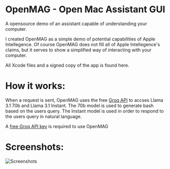 # OpenMAG - Open Mac Assistant GUI
A opensource demo of an assistant capable of understanding your computer.

I created OpenMAG as a simple demo of potential capabilities of Apple Intellegence. Of course OpenMAG does not fill all of Apple Intellegence's claims, but it serves to show a simplified way of interacting with your computer.

All Xcode files and a signed copy of the app is found here.

# How it works:

When a request is sent, OpenMAG uses the free [Groq API](https://console.groq.com/) to accses Llama 3.1 70b and Llama 3.1 Instant. The 70b model is used to generate bash based on the users query. The Instant model is used in order to respond to the users query in natural language.

A [free Groq API key](https://console.groq.com) is required to use OpenMAG

# Screenshots:
![Screenshots](https://github.com/user-attachments/assets/60667d19-3c1a-4be4-9646-934f6284139a)
